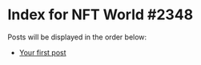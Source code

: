 # Index for NFT World #2348
Posts will be displayed in the order below:

- [Your first post](./001-first.md)

